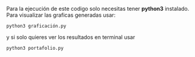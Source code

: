 Para la ejecución de este codigo solo necesitas tener **python3** instalado. Para visualizar las graficas generadas usar:

```terminal
python3 graficación.py
```

y si solo quieres ver los resultados en terminal usar

```terminal
python3 portafolio.py
```

